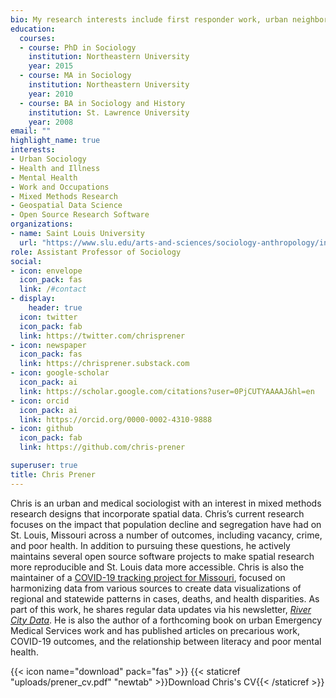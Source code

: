 ```yaml
---
bio: My research interests include first responder work, urban neighborhood disorder, and tracing the effects of place on poor health outcomes.
education:
  courses:
  - course: PhD in Sociology
    institution: Northeastern University
    year: 2015
  - course: MA in Sociology
    institution: Northeastern University
    year: 2010
  - course: BA in Sociology and History
    institution: St. Lawrence University
    year: 2008
email: ""
highlight_name: true
interests:
- Urban Sociology
- Health and Illness
- Mental Health
- Work and Occupations
- Mixed Methods Research
- Geospatial Data Science
- Open Source Research Software
organizations:
- name: Saint Louis University
  url: "https://www.slu.edu/arts-and-sciences/sociology-anthropology/index.php"
role: Assistant Professor of Sociology
social:
- icon: envelope
  icon_pack: fas
  link: /#contact
- display:
    header: true
  icon: twitter
  icon_pack: fab
  link: https://twitter.com/chrisprener
- icon: newspaper
  icon_pack: fas
  link: https://chrisprener.substack.com
- icon: google-scholar
  icon_pack: ai
  link: https://scholar.google.com/citations?user=0PjCUTYAAAAJ&hl=en
- icon: orcid
  icon_pack: ai
  link: https://orcid.org/0000-0002-4310-9888
- icon: github
  icon_pack: fab
  link: https://github.com/chris-prener

superuser: true
title: Chris Prener
---
```


Chris is an urban and medical sociologist with an interest in mixed methods research designs that incorporate spatial data. Chris’s current research focuses on the impact that population decline and segregation have had on St. Louis, Missouri across a number of outcomes, including vacancy, crime, and poor health. In addition to pursuing these questions, he actively maintains several open source software projects to make spatial research more reproducible and St. Louis data more accessible. Chris is also the maintainer of a [COVID-19 tracking project for Missouri](https://slu-opengis.github.io/covid_daily_viz/), focused on harmonizing data from various sources to create data visualizations of regional and statewide patterns in cases, deaths, and health disparities. As part of this work, he shares regular data updates via his newsletter, [*River City Data*](https://chrisprener.substack.com). He is also the author of a forthcoming book on urban Emergency Medical Services work and has published articles on precarious work, COVID-19 outcomes, and the relationship between literacy and poor mental health.

{{< icon name="download" pack="fas" >}} {{< staticref "uploads/prener_cv.pdf" "newtab" >}}Download Chris's CV{{< /staticref >}}
